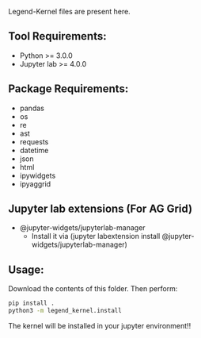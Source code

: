 Legend-Kernel files are present here.

## Tool Requirements:
- Python >= 3.0.0
- Jupyter lab >= 4.0.0

## Package Requirements:
- pandas
- os
- re
- ast
- requests
- datetime
- json
- html
- ipywidgets
- ipyaggrid

## Jupyter lab extensions (For AG Grid)
- @jupyter-widgets/jupyterlab-manager
    - Install it via (jupyter labextension install @jupyter-widgets/jupyterlab-manager)

## Usage:
Download the contents of this folder.
Then perform:

```bash
pip install .
python3 -m legend_kernel.install
```
The kernel will be installed in your jupyter environment!!
